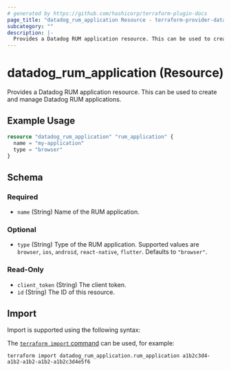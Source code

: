 ```yaml
---
# generated by https://github.com/hashicorp/terraform-plugin-docs
page_title: "datadog_rum_application Resource - terraform-provider-datadog"
subcategory: ""
description: |-
  Provides a Datadog RUM application resource. This can be used to create and manage Datadog RUM applications.
---
```


# datadog_rum_application (Resource)

Provides a Datadog RUM application resource. This can be used to create and manage Datadog RUM applications.

## Example Usage

```terraform
resource "datadog_rum_application" "rum_application" {
  name = "my-application"
  type = "browser"
}
```

<!-- schema generated by tfplugindocs -->
## Schema

### Required

- `name` (String) Name of the RUM application.

### Optional

- `type` (String) Type of the RUM application. Supported values are `browser`, `ios`, `android`, `react-native`, `flutter`. Defaults to `"browser"`.

### Read-Only

- `client_token` (String) The client token.
- `id` (String) The ID of this resource.

## Import

Import is supported using the following syntax:

The [`terraform import` command](https://developer.hashicorp.com/terraform/cli/commands/import) can be used, for example:

```shell
terraform import datadog_rum_application.rum_application a1b2c3d4-a1b2-a1b2-a1b2-a1b2c3d4e5f6
```
